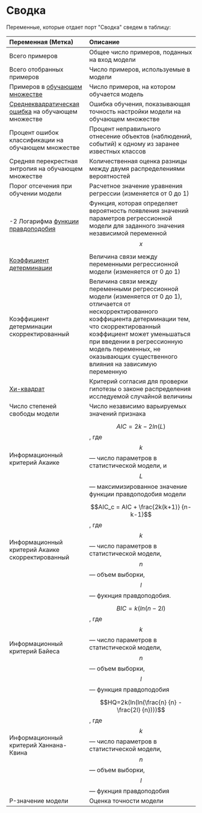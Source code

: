 # Сводка

Переменные, которые отдает порт "Сводка" сведем в таблицу:

| Переменная (Метка) | Описание |
|:-------|:-------|
| Всего примеров | Общее число примеров, поданных на вход модели |
| Всего отобранных примеров | Число примеров, используемые в модели |
| Примеров в [обучающем множестве](https://wiki.loginom.ru/articles/training-set.html) | Число примеров, на котором обучается модель |
| [Среднеквадратическая ошибка](https://wiki.loginom.ru/articles/standard-estimation-error.html) на обучающем множестве | Ошибка обучения, показывающая точность настройки модели на обучающем множестве  |
| Процент ошибок классификации на обучающем множестве | Процент неправильного отнесение объектов (наблюдений, событий) к одному из заранее известных классов |
| Средняя перекрестная энтропия на обучающем множестве | Количественная оценка разницы между двумя распределениями вероятностей |
| Порог отсечения при обучении модели | Расчетное значение уравнения регрессии (изменяется от 0 до 1) |
| -2 Логарифма [функции правдоподобия](https://wiki.loginom.ru/articles/plausibility-function.html) | Функция, которая определяет вероятность появления значений параметров  регрессионной модели для заданного значения независимой переменной $$x$$ |
| [Коэффициент детерминации](https://wiki.loginom.ru/articles/coefficient-of-determination.html) | Величина связи между переменными регрессионной модели (изменяется от 0 до 1) |
| Коэффициент детерминации скорректированный | Величина связи между переменными регрессионной модели (изменяется от 0 до 1), отличается от нескорректированного коэффициента детерминации тем, что скорректированный коэффициент может уменьшаться при введении в регрессионную модель переменных, не оказывающих существенного влияния на зависимую переменную |
| [Хи-квадрат](https://wiki.loginom.ru/articles/chi-square-test.html) | Критерий согласия для проверки гипотезы о законе распределения исследуемой случайной величины |
| Число степеней свободы модели | Число независимо варьируемых значений признака |
| Информационный критерий Акаике | $$AIC = 2k - 2 ln(L)$$, где $$k$$ — число параметров в статистической модели, и $$L$$ — максимизированное значение функции правдоподобия модели |
| Информационный критерий Акаике скорректированный | $$AIC_c = AIC + \frac{2k(k+1)} {n-k-1}$$, где $$k$$ — число параметров в статистической модели, $$n$$ — объем выборки, $$l$$ — фукнция правдоподобия. |
| Информационный критерий Байеса | $$BIC = k(ln(n - 2l)$$, где $$k$$ — число параметров в статистической модели, $$n$$ — объем выборки, $$l$$ — функция правдоподобия |
| Информационный критерий Ханнана-Квина | $$HQ=2k(ln(ln(\frac{n} {n} - \frac{2l} {n})))$$, где $$k$$ — число параметров в статистической модели, $$n$$ — объем выборки, $$l$$ — фукнция правдоподобия |
| P-значение модели | Оценка точности модели |